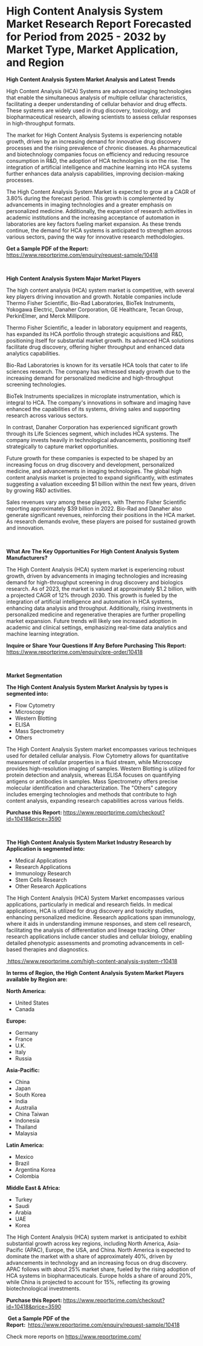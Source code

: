<p><h1>High Content Analysis System Market Research Report Forecasted for Period from 2025 -  2032 by Market Type, Market Application, and Region</h1></p><p><strong>High Content Analysis System Market Analysis and Latest Trends</strong></p>
<p><p>High Content Analysis (HCA) Systems are advanced imaging technologies that enable the simultaneous analysis of multiple cellular characteristics, facilitating a deeper understanding of cellular behavior and drug effects. These systems are widely used in drug discovery, toxicology, and biopharmaceutical research, allowing scientists to assess cellular responses in high-throughput formats.</p><p>The market for High Content Analysis Systems is experiencing notable growth, driven by an increasing demand for innovative drug discovery processes and the rising prevalence of chronic diseases. As pharmaceutical and biotechnology companies focus on efficiency and reducing resource consumption in R&D, the adoption of HCA technologies is on the rise. The integration of artificial intelligence and machine learning into HCA systems further enhances data analysis capabilities, improving decision-making processes.</p><p>The High Content Analysis System Market is expected to grow at a CAGR of 3.80% during the forecast period. This growth is complemented by advancements in imaging technologies and a greater emphasis on personalized medicine. Additionally, the expansion of research activities in academic institutions and the increasing acceptance of automation in laboratories are key factors fueling market expansion. As these trends continue, the demand for HCA systems is anticipated to strengthen across various sectors, paving the way for innovative research methodologies.</p></p>
<p><strong>Get a Sample PDF of the Report:&nbsp;</strong> <a href="https://www.reportprime.com/enquiry/request-sample/10418?utm_campaign=3135&utm_medium=2&utm_source=Github&utm_content=ia&utm_term=20032025&utm_id=high-content-analysis-system">https://www.reportprime.com/enquiry/request-sample/10418</a></p>
<p>&nbsp;</p>
<p><strong>High Content Analysis System Major Market Players</strong></p>
<p><p>The high content analysis (HCA) system market is competitive, with several key players driving innovation and growth. Notable companies include Thermo Fisher Scientific, Bio-Rad Laboratories, BioTek Instruments, Yokogawa Electric, Danaher Corporation, GE Healthcare, Tecan Group, PerkinElmer, and Merck Millipore.</p><p>Thermo Fisher Scientific, a leader in laboratory equipment and reagents, has expanded its HCA portfolio through strategic acquisitions and R&D, positioning itself for substantial market growth. Its advanced HCA solutions facilitate drug discovery, offering higher throughput and enhanced data analytics capabilities.</p><p>Bio-Rad Laboratories is known for its versatile HCA tools that cater to life sciences research. The company has witnessed steady growth due to the increasing demand for personalized medicine and high-throughput screening technologies.</p><p>BioTek Instruments specializes in microplate instrumentation, which is integral to HCA. The company's innovations in software and imaging have enhanced the capabilities of its systems, driving sales and supporting research across various sectors.</p><p>In contrast, Danaher Corporation has experienced significant growth through its Life Sciences segment, which includes HCA systems. The company invests heavily in technological advancements, positioning itself strategically to capture market opportunities.</p><p>Future growth for these companies is expected to be shaped by an increasing focus on drug discovery and development, personalized medicine, and advancements in imaging technologies. The global high content analysis market is projected to expand significantly, with estimates suggesting a valuation exceeding $1 billion within the next few years, driven by growing R&D activities.</p><p>Sales revenues vary among these players, with Thermo Fisher Scientific reporting approximately $39 billion in 2022. Bio-Rad and Danaher also generate significant revenues, reinforcing their positions in the HCA market. As research demands evolve, these players are poised for sustained growth and innovation.</p></p>
<p>&nbsp;</p>
<p><strong>What Are The Key Opportunities For High Content Analysis System Manufacturers?</strong></p>
<p><p>The High Content Analysis (HCA) system market is experiencing robust growth, driven by advancements in imaging technologies and increasing demand for high-throughput screening in drug discovery and biologics research. As of 2023, the market is valued at approximately $1.2 billion, with a projected CAGR of 12% through 2030. This growth is fueled by the integration of artificial intelligence and automation in HCA systems, enhancing data analysis and throughput. Additionally, rising investments in personalized medicine and regenerative therapies are further propelling market expansion. Future trends will likely see increased adoption in academic and clinical settings, emphasizing real-time data analytics and machine learning integration.</p></p>
<p><strong>Inquire or Share Your Questions If Any Before Purchasing This Report:</strong> <a href="https://www.reportprime.com/enquiry/pre-order/10418?utm_campaign=3135&utm_medium=2&utm_source=Github&utm_content=ia&utm_term=20032025&utm_id=high-content-analysis-system">https://www.reportprime.com/enquiry/pre-order/10418</a></p>
<p>&nbsp;</p>
<p><strong>Market Segmentation</strong></p>
<p><strong>The High Content Analysis System Market Analysis by types is segmented into:</strong></p>
<p><ul><li>Flow Cytometry</li><li>Microscopy</li><li>Western Blotting</li><li>ELISA</li><li>Mass Spectrometry</li><li>Others</li></ul></p>
<p><p>The High Content Analysis System market encompasses various techniques used for detailed cellular analysis. Flow Cytometry allows for quantitative measurement of cellular properties in a fluid stream, while Microscopy provides high-resolution imaging of samples. Western Blotting is utilized for protein detection and analysis, whereas ELISA focuses on quantifying antigens or antibodies in samples. Mass Spectrometry offers precise molecular identification and characterization. The "Others" category includes emerging technologies and methods that contribute to high content analysis, expanding research capabilities across various fields.</p></p>
<p><strong>Purchase this Report:&nbsp;</strong><a href="https://www.reportprime.com/checkout?id=10418&price=3590&utm_campaign=3135&utm_medium=2&utm_source=Github&utm_content=ia&utm_term=20032025&utm_id=high-content-analysis-system">https://www.reportprime.com/checkout?id=10418&price=3590</a></p>
<p>&nbsp;</p>
<p><strong>The High Content Analysis System Market Industry Research by Application is segmented into:</strong></p>
<p><ul><li>Medical Applications</li><li>Research Applications</li><li>Immunology Research</li><li>Stem Cells Research</li><li>Other Research Applications</li></ul></p>
<p><p>The High Content Analysis (HCA) System Market encompasses various applications, particularly in medical and research fields. In medical applications, HCA is utilized for drug discovery and toxicity studies, enhancing personalized medicine. Research applications span immunology, where it aids in understanding immune responses, and stem cell research, facilitating the analysis of differentiation and lineage tracking. Other research applications include cancer studies and cellular biology, enabling detailed phenotypic assessments and promoting advancements in cell-based therapies and diagnostics.</p></p>
<p><a href="https://www.reportprime.com/high-content-analysis-system-r10418?utm_campaign=3135&utm_medium=2&utm_source=Github&utm_content=ia&utm_term=20032025&utm_id=high-content-analysis-system">&nbsp;https://www.reportprime.com/high-content-analysis-system-r10418</a></p>
<p><strong>In terms of Region, the High Content Analysis System Market Players available by Region are:</strong></p>
<p>
    <p> <strong> North America: </strong>
        <ul>
            <li>United States</li>
            <li>Canada</li>
        </ul>
        </p> 
    <p> <strong> Europe: </strong>
        <ul>
            <li>Germany</li>
            <li>France</li>
            <li>U.K.</li>
            <li>Italy</li>
            <li>Russia</li>
        </ul>
        </p> 
    <p> <strong> Asia-Pacific: </strong>
        <ul>
            <li>China</li>
            <li>Japan</li>
            <li>South Korea</li>
            <li>India</li>
            <li>Australia</li>
            <li>China Taiwan</li>
            <li>Indonesia</li>
            <li>Thailand</li>
            <li>Malaysia</li>
        </ul>
        </p> 
    <p> <strong> Latin America: </strong>
        <ul>
            <li>Mexico</li>
            <li>Brazil</li>
            <li>Argentina Korea</li>
            <li>Colombia</li>
        </ul>
        </p> 
    <p> <strong> Middle East & Africa: </strong>
        <ul>
            <li>Turkey</li>
            <li>Saudi</li>
            <li>Arabia</li>
            <li>UAE</li>
            <li>Korea</li>
        </ul>
    </p>
    </p>
<p><p>The High Content Analysis (HCA) system market is anticipated to exhibit substantial growth across key regions, including North America, Asia-Pacific (APAC), Europe, the USA, and China. North America is expected to dominate the market with a share of approximately 40%, driven by advancements in technology and an increasing focus on drug discovery. APAC follows with about 25% market share, fueled by the rising adoption of HCA systems in biopharmaceuticals. Europe holds a share of around 20%, while China is projected to account for 15%, reflecting its growing biotechnological investments.</p></p>
<p><strong>Purchase this Report: </strong><a href="https://www.reportprime.com/checkout?id=10418&price=3590&utm_campaign=3135&utm_medium=2&utm_source=Github&utm_content=ia&utm_term=20032025&utm_id=high-content-analysis-system">https://www.reportprime.com/checkout?id=10418&price=3590</a></p>
<p>&nbsp;<strong>Get a Sample PDF of the Report:&nbsp;&nbsp;</strong><a href="https://www.reportprime.com/enquiry/request-sample/10418?utm_campaign=3135&utm_medium=2&utm_source=Github&utm_content=ia&utm_term=20032025&utm_id=high-content-analysis-system">https://www.reportprime.com/enquiry/request-sample/10418</a></p>
<p><strong></strong></p>
<p>Check more reports on <a href="https://www.reportprime.com/?utm_campaign=3135&utm_medium=2&utm_source=Github&utm_content=ia&utm_term=20032025&utm_id=high-content-analysis-system">https://www.reportprime.com/</a></p>